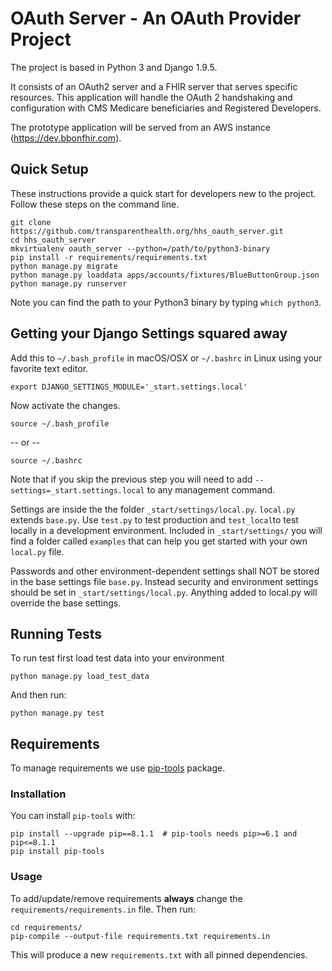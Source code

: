 OAuth Server - An OAuth Provider Project
========================================

The project is based in Python 3 and Django 1.9.5.

It consists of an OAuth2 server and a FHIR server that serves specific resources.
This application will handle the OAuth 2 handshaking and configuration with CMS Medicare
beneficiaries and Registered Developers.

The prototype application will be served from an AWS instance (https://dev.bbonfhir.com).

Quick Setup
-----------

These instructions provide a quick start for developers new to the project.
Follow these steps on the command line.

    git clone https://github.com/transparenthealth.org/hhs_oauth_server.git
    cd hhs_oauth_server
    mkvirtualenv oauth_server --python=/path/to/python3-binary
    pip install -r requirements/requirements.txt
    python manage.py migrate
    python manage.py loaddata apps/accounts/fixtures/BlueButtonGroup.json
    python manage.py runserver

Note you can find the path to your Python3 binary by typing `which python3`.

Getting your Django Settings squared away
-------------------------------------------

Add this to `~/.bash_profile`  in macOS/OSX or `~/.bashrc` in Linux using your favorite text editor.

    export DJANGO_SETTINGS_MODULE='_start.settings.local'

Now activate the changes.

    source ~/.bash_profile

-- or --

    source ~/.bashrc

Note that if you skip the previous step you will need to add `--settings=_start.settings.local`
to any management command.

Settings are inside the the folder `_start/settings/local.py`.  `local.py` extends `base.py`.
Use `test.py` to test production and `test_local`to test locally in
a development environment.  Included in `_start/settings/` you will find a folder
called `examples` that can help you get started with your own `local.py` file.

Passwords and other environment-dependent settings shall NOT be stored in the base settings
file `base.py`. Instead security and environment settings should be set in `_start/settings/local.py`.
Anything added to local.py will override the base settings.

Running Tests
-------------

To run test first load test data into your environment

    python manage.py load_test_data

And then run:

    python manage.py test

Requirements
------------

To manage requirements we use [pip-tools][0] package.

### Installation

You can install `pip-tools` with:

    pip install --upgrade pip==8.1.1  # pip-tools needs pip>=6.1 and pip<=8.1.1
    pip install pip-tools

### Usage

To add/update/remove requirements **always** change the `requirements/requirements.in`
file. Then run:

    cd requirements/
    pip-compile --output-file requirements.txt requirements.in

This will produce a new `requirements.txt` with all pinned dependencies.

[0]: https://github.com/nvie/pip-tools
